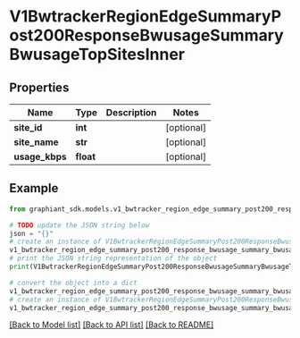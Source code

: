 # V1BwtrackerRegionEdgeSummaryPost200ResponseBwusageSummaryBwusageTopSitesInner


## Properties

Name | Type | Description | Notes
------------ | ------------- | ------------- | -------------
**site_id** | **int** |  | [optional] 
**site_name** | **str** |  | [optional] 
**usage_kbps** | **float** |  | [optional] 

## Example

```python
from graphiant_sdk.models.v1_bwtracker_region_edge_summary_post200_response_bwusage_summary_bwusage_top_sites_inner import V1BwtrackerRegionEdgeSummaryPost200ResponseBwusageSummaryBwusageTopSitesInner

# TODO update the JSON string below
json = "{}"
# create an instance of V1BwtrackerRegionEdgeSummaryPost200ResponseBwusageSummaryBwusageTopSitesInner from a JSON string
v1_bwtracker_region_edge_summary_post200_response_bwusage_summary_bwusage_top_sites_inner_instance = V1BwtrackerRegionEdgeSummaryPost200ResponseBwusageSummaryBwusageTopSitesInner.from_json(json)
# print the JSON string representation of the object
print(V1BwtrackerRegionEdgeSummaryPost200ResponseBwusageSummaryBwusageTopSitesInner.to_json())

# convert the object into a dict
v1_bwtracker_region_edge_summary_post200_response_bwusage_summary_bwusage_top_sites_inner_dict = v1_bwtracker_region_edge_summary_post200_response_bwusage_summary_bwusage_top_sites_inner_instance.to_dict()
# create an instance of V1BwtrackerRegionEdgeSummaryPost200ResponseBwusageSummaryBwusageTopSitesInner from a dict
v1_bwtracker_region_edge_summary_post200_response_bwusage_summary_bwusage_top_sites_inner_from_dict = V1BwtrackerRegionEdgeSummaryPost200ResponseBwusageSummaryBwusageTopSitesInner.from_dict(v1_bwtracker_region_edge_summary_post200_response_bwusage_summary_bwusage_top_sites_inner_dict)
```
[[Back to Model list]](../README.md#documentation-for-models) [[Back to API list]](../README.md#documentation-for-api-endpoints) [[Back to README]](../README.md)


